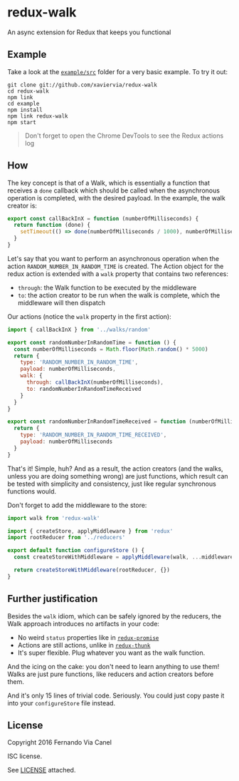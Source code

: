 # redux-walk

An async extension for Redux that keeps you functional

## Example

Take a look at the [`example/src`](https://github.com/xaviervia/redux-walk/tree/master/example/src) folder for a very basic example. To try it out:

```
git clone git://github.com/xaviervia/redux-walk
cd redux-walk
npm link
cd example
npm install
npm link redux-walk
npm start
```

> Don't forget to open the Chrome DevTools to see the Redux actions log

## How

The key concept is that of a Walk, which is essentially a function that receives a `done` callback which should be called when the asynchronous operation is completed, with the desired payload. In the example, the walk creator is:

```js
export const callBackInX = function (numberOfMilliseconds) {
  return function (done) {
    setTimeout(() => done(numberOfMilliseconds / 1000), numberOfMilliseconds)
  }
}
```

Let's say that you want to perform an asynchronous operation when the action `RANDOM_NUMBER_IN_RANDOM_TIME` is created. The Action object for the redux action is extended with a `walk` property that contains two references:

- `through`: the Walk function to be executed by the middleware
- `to`: the action creator to be run when the walk is complete, which the middleware will then dispatch

Our actions (notice the `walk` property in the first action):

```js
import { callBackInX } from '../walks/random'

export const randomNumberInRandomTime = function () {
  const numberOfMilliseconds = Math.floor(Math.random() * 5000)
  return {
    type: 'RANDOM_NUMBER_IN_RANDOM_TIME',
    payload: numberOfMilliseconds,
    walk: {
      through: callBackInX(numberOfMilliseconds),
      to: randomNumberInRandomTimeReceived
    }
  }
}

export const randomNumberInRandomTimeReceived = function (numberOfMilliseconds) {
  return {
    type: 'RANDOM_NUMBER_IN_RANDOM_TIME_RECEIVED',
    payload: numberOfMilliseconds
  }
}
```

That's it! Simple, huh? And as a result, the action creators (and the walks, unless you are doing something wrong) are just functions, which result can be tested with simplicity and consistency, just like regular synchronous functions would.

Don't forget to add the middleware to the store:

```js
import walk from 'redux-walk'

import { createStore, applyMiddleware } from 'redux'
import rootReducer from '../reducers'

export default function configureStore () {
  const createStoreWithMiddleware = applyMiddleware(walk, ...middlewares)(createStore)

  return createStoreWithMiddleware(rootReducer, {})
}
```

## Further justification

Besides the `walk` idiom, which can be safely ignored by the reducers, the Walk approach introduces no artifacts in your code:

- No weird `status` properties like in [`redux-promise`](https://www.npmjs.com/package/redux-promise)
- Actions are still actions, unlike in [`redux-thunk`](https://www.npmjs.com/package/redux-thunk)
- It's super flexible. Plug whatever you want as the walk function.

And the icing on the cake: you don't need to learn anything to use them! Walks are just pure functions, like reducers and action creators before them.

And it's only 15 lines of trivial code. Seriously. You could just copy paste it into your `configureStore` file instead.

## License

Copyright 2016 Fernando Via Canel

ISC license.

See [LICENSE](LICENSE) attached.

